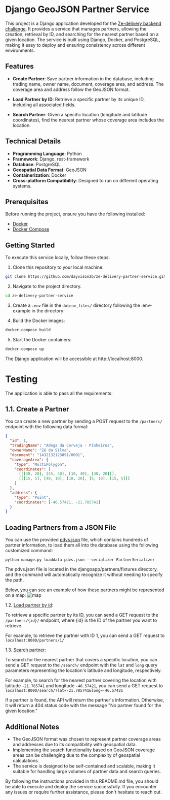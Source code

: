 # Django GeoJSON Partner Service

This project is a Django application developed for the [Ze-delivery backend challenge](https://github.com/ab-inbev-ze-company/ze-code-challenges/blob/master/backend.md#backend-challenge). It provides a service that manages partners, allowing the creation, retrieval by ID, and searching for the nearest partner based on a given location. The service is built using Django, Docker, and PostgreSQL, making it easy to deploy and ensuring consistency across different environments.

## Features

- **Create Partner**: Save partner information in the database, including trading name, owner name, document, coverage area, and address. The coverage area and address follow the GeoJSON format.

- **Load Partner by ID**: Retrieve a specific partner by its unique ID, including all associated fields.

- **Search Partner**: Given a specific location (longitude and latitude coordinates), find the nearest partner whose coverage area includes the location.

## Technical Details

- **Programming Language**: Python
- **Framework**: Django, rest-framework
- **Database**: PostgreSQL
- **Geospatial Data Format**: GeoJSON
- **Containerization**: Docker
- **Cross-platform Compatibility**: Designed to run on different operating systems.

## Prerequisites

Before running the project, ensure you have the following installed:

- [Docker](https://www.docker.com/get-started)
- [Docker Compose](https://docs.docker.com/compose/install/)

## Getting Started

To execute this service locally, follow these steps:

1. Clone this repository to your local machine:

```bash
git clone https://github.com/dayvison2b/ze-delivery-partner-service.git
```

2. Navigate to the project directory.

```bash
cd ze-delivery-partner-service
```

3. Create a `.env` file in the `dotenv_files/` directory following the .env-example in the directory:

4. Build the Docker images:

```bash
docker-compose build
```

5. Start the Docker containers:

```bash
docker-compose up
```

The Django application will be accessible at http://localhost:8000.

# Testing

The application is able to pass all the requirements:

## 1.1. Create a Partner

You can create a new partner by sending a POST request to the `/partners/` endpoint with the following data format:

```json
{
  "id": 1,
  "tradingName": "Adega da Cerveja - Pinheiros",
  "ownerName": "Zé da Silva",
  "document": "1432132123891/0001",
  "coverageArea": {
    "type": "MultiPolygon",
    "coordinates": [
      [[[30, 20], [45, 40], [10, 40], [30, 20]]],
      [[[15, 5], [40, 10], [10, 20], [5, 10], [15, 5]]]
    ]
  },
  "address": {
    "type": "Point",
    "coordinates": [-46.57421, -21.785741]
  }
}
```

## Loading Partners from a JSON File

You can use the provided [pdvs.json](https://github.com/ab-inbev-ze-company/ze-code-challenges/blob/master/files/pdvs.json) file, which contains hundreds of partner information, to load them all into the database using the following customized command:

```
python manage.py loaddata pdvs.json --serializer PartnerSerializer
```

The pdvs.json file is located in the djangoapp/partners/fixtures directory, and the command will automatically recognize it without needing to specify the path.

Below, you can see an example of how these partners might be represented on a map:
![map](https://github.com/ab-inbev-ze-company/ze-code-challenges/blob/master/files/images/pdvs.png)

1.2. [Load partner by id](https://github.com/ab-inbev-ze-company/ze-code-challenges/blob/master/backend.md#12-load-partner-by-id):

To retrieve a specific partner by its ID, you can send a GET request to the `/partners/{id}/` endpoint, where {id} is the ID of the partner you want to retrieve.

For example, to retrieve the partner with ID 1, you can send a GET request to `localhost:8000/partners/1/`

1.3. [Search partner](https://github.com/ab-inbev-ze-company/ze-code-challenges/blob/master/backend.md#13-search-partner):

To search for the nearest partner that covers a specific location, you can send a GET request to the `/search/` endpoint with the `lat` and `long` query parameters representing the location's latitude and longitude, respectively.

For example, to search for the nearest partner covering the location with latitude `-21.785741` and longitude `-46.57421`, you can send a GET request to
`localhost:8000/search/?lat=-21.785741&long=-46.57421`

If a partner is found, the API will return the partner's information. Otherwise, it will return a 404 status code with the message "No partner found for the given location."

## Additional Notes

- The GeoJSON format was chosen to represent partner coverage areas and addresses due to its compatibility with geospatial data.
- Implementing the search functionality based on GeoJSON coverage areas can be challenging due to the complexity of geospatial calculations.
- The service is designed to be self-contained and scalable, making it suitable for handling large volumes of partner data and search queries.

By following the instructions provided in this README.md file, you should be able to execute and deploy the service successfully. If you encounter any issues or require further assistance, please don't hesitate to reach out.